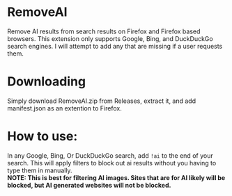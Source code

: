 # RemoveAI
Remove AI results from search results on Firefox and Firefox based browsers.
This extension only supports Google, Bing, and DuckDuckGo search engines. I will attempt to add any that are missing if a user requests them.

# Downloading
Simply download RemoveAI.zip from Releases, extract it, and add manifest.json as an extention to Firefox.

# How to use:
In any Google, Bing, Or DuckDuckGo search, add <code>!ai</code> to the end of your search. This will apply filters to block out ai results without you having to type them in manually. <br>
<strong>NOTE: This is best for filtering AI images. Sites that are for AI likely will be blocked, but AI generated websites will not be blocked. </strong>

